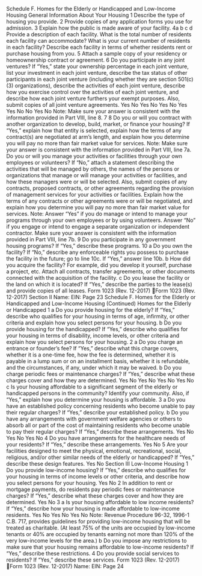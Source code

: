 Schedule F. Homes for the Elderly or Handicapped and Low-Income Housing
General Information About Your Housing
1
Describe the type of housing you provide.
2
Provide copies of any application forms you use for admission.
3
Explain how the public is made aware of your facility.
4a
b
c
d
Provide a description of each facility.
What is the total number of residents each facility can accommodate?
What is your current number of residents in each facility?
Describe each facility in terms of whether residents rent or purchase housing from you.
5
Attach a sample copy of your residency or homeownership contract or agreement.
6
Do you participate in any joint ventures? If “Yes,” state your ownership percentage in each joint venture,
list your investment in each joint venture, describe the tax status of other participants in each joint
venture (including whether they are section 501(c)(3) organizations), describe the activities of each joint
venture, describe how you exercise control over the activities of each joint venture, and describe how
each joint venture furthers your exempt purposes. Also, submit copies of all joint venture agreements.
Yes
No
Yes
No
Yes
No
Yes
Yes
No
No
Yes
No
Note: Make sure your answer is consistent with the information provided in Part VIII, line 8.
7
8
Do you or will you contract with another organization to develop, build, market, or finance your housing?
If “Yes,” explain how that entity is selected, explain how the terms of any contract(s) are negotiated at
arm’s length, and explain how you determine you will pay no more than fair market value for services.
Note: Make sure your answer is consistent with the information provided in Part VIII, line 7a.
Do you or will you manage your activities or facilities through your own employees or volunteers? If “No,”
attach a statement describing the activities that will be managed by others, the names of the persons or
organizations that manage or will manage your activities or facilities, and how these managers were or
will be selected. Also, submit copies of any contracts, proposed contracts, or other agreements
regarding the provision of management services for your activities or facilities. Explain how the terms of
any contracts or other agreements were or will be negotiated, and explain how you determine you will
pay no more than fair market value for services.
Note: Answer “Yes” if you do manage or intend to manage your programs through your own employees
or by using volunteers. Answer “No” if you engage or intend to engage a separate organization or
independent contractor. Make sure your answer is consistent with the information provided in Part VIII,
line 7b.
9
Do you participate in any government housing programs? If “Yes,” describe these programs.
10 a Do you own the facility? If “No,” describe any enforceable rights you possess to purchase the facility in
the future; go to line 10c. If “Yes,” answer line 10b.
b How did you acquire the facility? For example, did you develop it yourself, purchase a project, etc.
Attach all contracts, transfer agreements, or other documents connected with the acquisition of the
facility.
c Do you lease the facility or the land on which it is located? If “Yes,” describe the parties to the lease(s)
and provide copies of all leases.
Form
1023
(Rev. 12-2017)
Form 1023 (Rev. 12-2017)
Section II
Name:
EIN:
Page
23
Schedule F. Homes for the Elderly or Handicapped and Low-Income Housing (Continued)
Homes for the Elderly or Handicapped
1 a Do you provide housing for the elderly? If “Yes,” describe who qualifies for your housing in terms of age,
infirmity, or other criteria and explain how you select persons for your housing.
b Do you provide housing for the handicapped? If “Yes,” describe who qualifies for your housing in terms
of disability, income levels, or other criteria and explain how you select persons for your housing.
2 a Do you charge an entrance or founder’s fee? If “Yes,” describe what this charge covers, whether it is a
one-time fee, how the fee is determined, whether it is payable in a lump sum or on an installment basis,
whether it is refundable, and the circumstances, if any, under which it may be waived.
b Do you charge periodic fees or maintenance charges? If “Yes,” describe what these charges cover and
how they are determined.
Yes
No
Yes
No
Yes
No
Yes
No
c Is your housing affordable to a significant segment of the elderly or handicapped persons in the
community? Identify your community. Also, if “Yes,” explain how you determine your housing is
affordable.
3 a Do you have an established policy concerning residents who become unable to pay their regular
charges? If “Yes,” describe your established policy.
b Do you have any arrangements with government welfare agencies or others to absorb all or part of the
cost of maintaining residents who become unable to pay their regular charges? If “Yes,” describe these
arrangements.
Yes
No
Yes
No
Yes
No
4
Do you have arrangements for the healthcare needs of your residents? If “Yes,” describe these
arrangements.
Yes
No
5
Are your facilities designed to meet the physical, emotional, recreational, social, religious, and/or other
similar needs of the elderly or handicapped? If “Yes,” describe these design features.
Yes
No
Section III
Low-Income Housing
1
Do you provide low-income housing? If “Yes,” describe who qualifies for your housing in terms of
income levels or other criteria, and describe how you select persons for your housing.
Yes
No
2
In addition to rent or mortgage payments, do residents pay periodic fees or maintenance charges? If
“Yes,” describe what these charges cover and how they are determined.
Yes
No
3 a Is your housing affordable to low income residents? If “Yes,” describe how your housing is made
affordable to low-income residents.
Yes
No
Yes
No
Yes
No
Note: Revenue Procedure 96-32, 1996-1 C.B. 717, provides guidelines for providing low-income housing
that will be treated as charitable. (At least 75% of the units are occupied by low-income tenants or 40%
are occupied by tenants earning not more than 120% of the very low-income levels for the area.)
b Do you impose any restrictions to make sure that your housing remains affordable to low-income
residents? If “Yes,” describe these restrictions.
4
Do you provide social services to residents? If “Yes,” describe these services.
Form
1023
(Rev. 12-2017)
Form 1023 (Rev. 12-2017)
Name:
EIN:
Page
24
